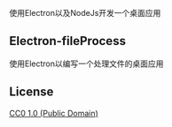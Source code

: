 使用Electron以及NodeJs开发一个桌面应用
## Electron-fileProcess
使用Electron以编写一个处理文件的桌面应用

## License

[CC0 1.0 (Public Domain)](LICENSE.md)
